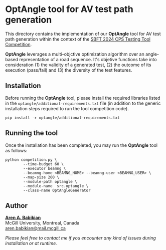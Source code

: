 # OptAngle tool for AV test path generation #

This directory contains the implementation of our **OptAngle** tool for AV test path generation within the context of the [SBFT 2024 CPS Testing Tool Competition](https://github.com/sbft-cps-tool-competition/cps-tool-competition).

**OptAngle** leverages a multi-objctive optimization algorithm over an angle-based representation of a road sequence. It's objetive functions take into consideration (1) the validity of a generated test, (2) the outcome of its execution (pass/fail) and (3) the diversity of the test features.

## Installation

Before running the **OptAngle** tool, please install the required libraries listed in the `optangle/additional-requirements.txt` file (in addition to the generic installation steps required to run the tool competition code).

```
pip install -r optangle/additional-requirements.txt
```

## Running the tool

Once the installation has been completed, you may run the **OptAngle** tool as follows:

```
python competition.py \
        --time-budget 60 \
        --executor beamng \
        --beamng-home <BEAMNG_HOME> --beamng-user <BEAMNG_USER> \
        --map-size 200 \
        --module-path optangle \
        --module-name  src.optangle \
        --class-name OptAngleGenerator
``````

## Author

**[Aren A. Babikian](https://www.arenbabikian.com/)**\
McGill University, Montreal, Canada\
aren.babikian@mail.mcgill.ca

*Please feel free to contact me if you encounter any kind of issues during installation or at runtime.*